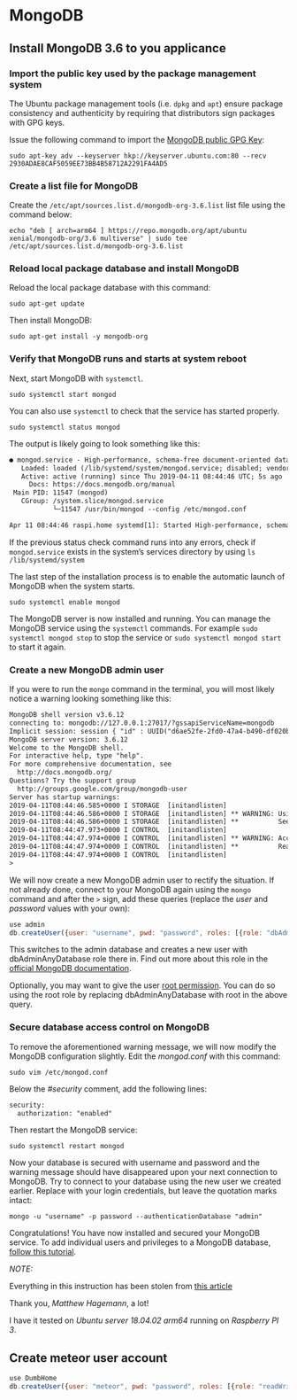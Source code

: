 # MongoDB

## Install MongoDB 3.6 to you applicance

### Import the public key used by the package management system

The Ubuntu package management tools (i.e. `dpkg` and `apt`) ensure package consistency and authenticity by requiring that distributors sign packages with GPG keys.

Issue the following command to import the [MongoDB public GPG Key](https://www.mongodb.org/static/pgp/server-3.6.asc):

`sudo apt-key adv --keyserver hkp://keyserver.ubuntu.com:80 --recv 2930ADAE8CAF5059EE73BB4B58712A2291FA4AD5`

### Create a list file for MongoDB

Create the `/etc/apt/sources.list.d/mongodb-org-3.6.list` list file using the command below:

`echo "deb [ arch=arm64 ] https://repo.mongodb.org/apt/ubuntu xenial/mongodb-org/3.6 multiverse" | sudo tee /etc/apt/sources.list.d/mongodb-org-3.6.list`

### Reload local package database and install MongoDB

Reload the local package database with this command:

`sudo apt-get update`

Then install MongoDB:

`sudo apt-get install -y mongodb-org`

### Verify that MongoDB runs and starts at system reboot

Next, start MongoDB with `systemctl`.

`sudo systemctl start mongod`

You can also use `systemctl` to check that the service has started properly.

`sudo systemctl status mongod`

The output is likely going to look something like this:

```txt
● mongod.service - High-performance, schema-free document-oriented database
   Loaded: loaded (/lib/systemd/system/mongod.service; disabled; vendor preset: enabled)
   Active: active (running) since Thu 2019-04-11 08:44:46 UTC; 5s ago
     Docs: https://docs.mongodb.org/manual
 Main PID: 11547 (mongod)
   CGroup: /system.slice/mongod.service
           └─11547 /usr/bin/mongod --config /etc/mongod.conf

Apr 11 08:44:46 raspi.home systemd[1]: Started High-performance, schema-free document-oriented database.
```

If the previous status check command runs into any errors, check if `mongod.service` exists in the system’s services directory by using `ls /lib/systemd/system`

The last step of the installation process is to enable the automatic launch of MongoDB when the system starts.

`sudo systemctl enable mongod`

The MongoDB server is now installed and running. You can manage the MongoDB service using the `systemctl` commands. For example `sudo systemctl mongod stop` to stop the service or `sudo systemctl mongod start` to start it again.

### Create a new MongoDB admin user

If you were to run the `mongo` command in the terminal, you will most likely notice a warning looking something like this:

```txt
MongoDB shell version v3.6.12
connecting to: mongodb://127.0.0.1:27017/?gssapiServiceName=mongodb
Implicit session: session { "id" : UUID("d6ae52fe-2fd0-47a4-b490-df020b688694") }
MongoDB server version: 3.6.12
Welcome to the MongoDB shell.
For interactive help, type "help".
For more comprehensive documentation, see
  http://docs.mongodb.org/
Questions? Try the support group
  http://groups.google.com/group/mongodb-user
Server has startup warnings:
2019-04-11T08:44:46.585+0000 I STORAGE  [initandlisten]
2019-04-11T08:44:46.586+0000 I STORAGE  [initandlisten] ** WARNING: Using the XFS filesystem is strongly recommended with the WiredTiger storage engine
2019-04-11T08:44:46.586+0000 I STORAGE  [initandlisten] **          See http://dochub.mongodb.org/core/prodnotes-filesystem
2019-04-11T08:44:47.973+0000 I CONTROL  [initandlisten]
2019-04-11T08:44:47.974+0000 I CONTROL  [initandlisten] ** WARNING: Access control is not enabled for the database.
2019-04-11T08:44:47.974+0000 I CONTROL  [initandlisten] **          Read and write access to data and configuration is unrestricted.
2019-04-11T08:44:47.974+0000 I CONTROL  [initandlisten]
>
```

We will now create a new MongoDB admin user to rectify the situation. If not already done, connect to your MongoDB again using the `mongo` command and after the `>` sign, add these queries (replace the _user_ and _password_ values with your own):

```js
use admin
db.createUser({user: "username", pwd: "password", roles: [{role: "dbAdminAnyDatabase", db: "admin"}]})
```

This switches to the admin database and creates a new user with dbAdminAnyDatabase role there in. Find out more about this role in the [official MongoDB documentation](https://docs.mongodb.com/v3.0/reference/built-in-roles/#dbAdminAnyDatabase).

Optionally, you may want to give the user [root permission](https://docs.mongodb.com/v3.0/reference/built-in-roles/#root). You can do so using the root role by replacing dbAdminAnyDatabase with root in the above query.

### Secure database access control on MongoDB

To remove the aforementioned warning message, we will now modify the MongoDB configuration slightly. Edit the _mongod.conf_ with this command:

`sudo vim /etc/mongod.conf`

Below the _#security_ comment, add the following lines:

```txt
security:
  authorization: "enabled"
```

Then restart the MongoDB service:

`sudo systemctl restart mongod`

Now your database is secured with username and password and the warning message should have disappeared upon your next connection to MongoDB. Try to connect to your database using the new user we created earlier. Replace with your login credentials, but leave the quotation marks intact:

`mongo -u "username" -p password --authenticationDatabase "admin"`

Congratulations! You have now installed and secured your MongoDB service. To add individual users and privileges to a MongoDB database, [follow this tutorial](https://blog.gatemill.com/how-to-add-a-new-user-to-a-mongodb-database/).

_NOTE:_

Everything in this instruction has been stolen from [this article](https://medium.com/@mhagemann/how-to-install-mongodb-3-6-on-ubuntu-17-10-ac0bc225e648)

Thank you, *Matthew Hagemann*, a lot!

I have it tested on *Ubuntu server 18.04.02 arm64* running on *Raspberry PI 3*.

## Create meteor user account

```js
use DumbHome
db.createUser({user: "meteor", pwd: "password", roles: [{role: "readWrite", db: "DumbHome"}]})
```
